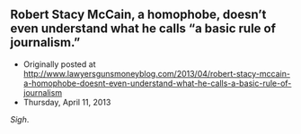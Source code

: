 ## Robert Stacy McCain, a homophobe, doesn’t even understand what he calls “a basic rule of journalism.”

 * Originally posted at http://www.lawyersgunsmoneyblog.com/2013/04/robert-stacy-mccain-a-homophobe-doesnt-even-understand-what-he-calls-a-basic-rule-of-journalism
 * Thursday, April 11, 2013

_Sigh_.